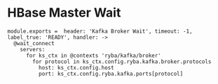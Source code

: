 
# HBase Master Wait

    module.exports =  header: 'Kafka Broker Wait', timeout: -1, label_true: 'READY', handler: ->
      @wait_connect
        servers:
          for ks_ctx in @contexts 'ryba/kafka/broker'
            for protocol in ks_ctx.config.ryba.kafka.broker.protocols
              host: ks_ctx.config.host
              port: ks_ctx.config.ryba.kafka.ports[protocol]
